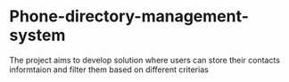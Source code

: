 # Phone-directory-management-system
 The project aims to develop solution where users can store their contacts informtaion and filter them based on different criterias
